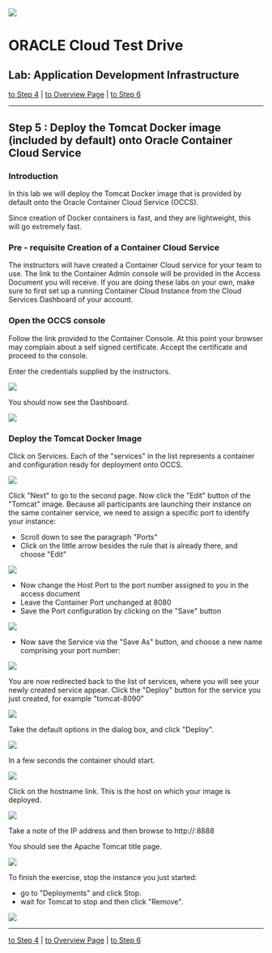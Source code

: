 ![](../common/images/customer.logo.png)
---
# ORACLE Cloud Test Drive #
## Lab: Application Development Infrastructure ##


[to Step 4](../jcs-autoscale/README.md) | [to Overview Page](../AppDevInfra.md) | [to Step 6](../container/glassfish_import.md)

----
## Step 5 : Deploy the Tomcat Docker image (included by default) onto Oracle Container Cloud Service ##

### Introduction
In this lab we will deploy the Tomcat Docker image that is provided by default onto the Oracle Container Cloud Service (OCCS).

Since creation of Docker containers is fast, and they are lightweight, this will go extremely fast.

### Pre - requisite Creation of a Container Cloud Service
The instructors will have created a Container Cloud service for your team to use.  The link to the Container Admin console will be provided in the Access Document you will receive.  If you are doing these labs on your own, make sure to first set up a running Container Cloud Instance from the Cloud Services Dashboard of your account.


### Open the OCCS console

Follow the link provided to the Container Console.  At this point your browser may complain about a self signed certificate.  Accept the certificate and proceed to the console.

Enter the credentials supplied by the instructors.

![](images/admin-login.png)

You should now see the Dashboard.

![](images/dashboard.png)

### Deploy the Tomcat Docker Image

Click on Services.  Each of the "services" in the list represents a container and configuration ready for deployment onto OCCS.

![](images/services-page-1.png)

Click "Next" to go to the second page.  Now click the "Edit" button of the "Tomcat" image.  Because all participants are launching their instance on the same container service, we need to assign a specific port to identify your instance:

- Scroll down to see the paragraph "Ports"
- Click on the little arrow besides the rule that is already there, and choose "Edit"

![](images/edit-service.png)

- Now change the Host Port to the port number assigned to you in the access document
- Leave the Container Port unchanged at 8080
- Save the Port configuration by clicking on the "Save" button

![](images/edit-port.png)

- Now save the Service via the "Save As" button, and choose a new name comprising your port number:

![](images/save-as-service.png)

You are now redirected back to the list of services, where you will see your newly created service appear.  Click the "Deploy" button for the service you just created, for example "tomcat-8090"

![](images/services-page-2.png)

Take the default options in the dialog box, and click "Deploy".

![](images/deployment-defaults.png)

In a few seconds the container should start.

![](images/deployed.png)

Click on the hostname link.  This is the host on which your image is deployed.

![](images/host.png)

Take a note of the IP address and then browse to http://<host-ip-address>:8888

You should see the Apache Tomcat title page.

![](images/tomcat.png)

To finish the exercise, stop the instance you just started: 
- go to "Deployments" and click Stop.  
- wait for Tomcat to stop and then click "Remove".

![](images/deployments.png)

---
[to Step 4](../jcs-autoscale/README.md) | [to Overview Page](../AppDevInfra.md) | [to Step 6](../container/glassfish_import.md)
